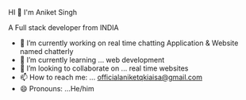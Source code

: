  HI 👋 I'm Aniket Singh

 A Full stack developer from INDIA



- 🔭 I’m currently working on real time chatting Application & Website named chatterly
- 🌱 I’m currently learning ... web development
- 👯 I’m looking to collaborate on ... real time websites
- 📫 How to reach me: ... officialaniketqkiaisa@gmail.com
- 😄 Pronouns: ...He/him


